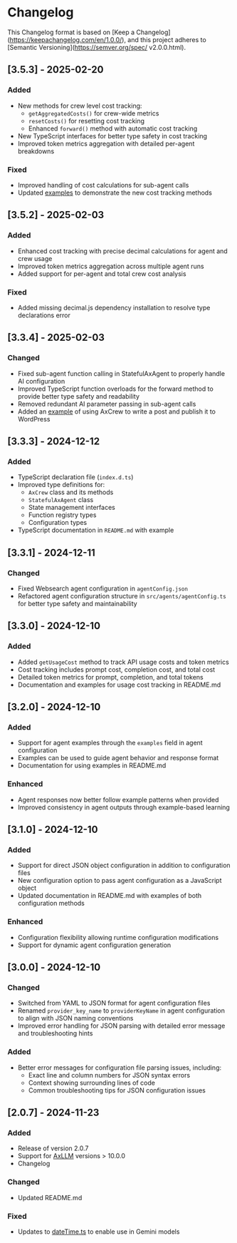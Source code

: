 # Changelog

This Changelog format is based on [Keep a Changelog]
(https://keepachangelog.com/en/1.0.0/), and this project 
adheres to [Semantic Versioning](https://semver.org/spec/
v2.0.0.html).

## [3.5.3] - 2025-02-20

### Added
- New methods for crew level cost tracking:
  - `getAggregatedCosts()` for crew-wide metrics
  - `resetCosts()` for resetting cost tracking
  - Enhanced `forward()` method with automatic cost tracking
- New TypeScript interfaces for better type safety in cost tracking
- Improved token metrics aggregation with detailed per-agent breakdowns

### Fixed
- Improved handling of cost calculations for sub-agent calls
- Updated [examples](./examples/) to demonstrate the new cost tracking methods

## [3.5.2] - 2025-02-03

### Added
- Enhanced cost tracking with precise decimal calculations for agent and crew usage
- Improved token metrics aggregation across multiple agent runs
- Added support for per-agent and total crew cost analysis

### Fixed
- Added missing decimal.js dependency installation to resolve type declarations error

## [3.3.4] - 2025-02-03

### Changed
- Fixed sub-agent function calling in StatefulAxAgent to properly handle AI configuration
- Improved TypeScript function overloads for the forward method to provide better type safety and readability
- Removed redundant AI parameter passing in sub-agent calls
- Added an [example](examples/write-post-and-publish-to-wordpress.ts) of using AxCrew to write a post and publish it to WordPress

## [3.3.3] - 2024-12-12

### Added
- TypeScript declaration file (`index.d.ts`)
- Improved type definitions for:
  - `AxCrew` class and its methods
  - `StatefulAxAgent` class
  - State management interfaces
  - Function registry types
  - Configuration types
- TypeScript documentation in `README.md` with example

## [3.3.1] - 2024-12-11

### Changed
- Fixed Websearch agent configuration in `agentConfig.json`
- Refactored agent configuration structure in `src/agents/agentConfig.ts` for better type safety and maintainability

## [3.3.0] - 2024-12-10

### Added
- Added `getUsageCost` method to track API usage costs and token metrics
- Cost tracking includes prompt cost, completion cost, and total cost
- Detailed token metrics for prompt, completion, and total tokens
- Documentation and examples for usage cost tracking in README.md

## [3.2.0] - 2024-12-10

### Added
- Support for agent examples through the `examples` field in agent configuration
- Examples can be used to guide agent behavior and response format
- Documentation for using examples in README.md

### Enhanced
- Agent responses now better follow example patterns when provided
- Improved consistency in agent outputs through example-based learning

## [3.1.0] - 2024-12-10

### Added
- Support for direct JSON object configuration in addition to configuration files
- New configuration option to pass agent configuration as a JavaScript object
- Updated documentation in README.md with examples of both configuration methods

### Enhanced
- Configuration flexibility allowing runtime configuration modifications
- Support for dynamic agent configuration generation

## [3.0.0] - 2024-12-10

### Changed
- Switched from YAML to JSON format for agent configuration files
- Renamed `provider_key_name` to `providerKeyName` in agent configuration to align with JSON naming conventions
- Improved error handling for JSON parsing with detailed error message and troubleshooting hints

### Added
- Better error messages for configuration file parsing issues, including:
  - Exact line and column numbers for JSON syntax errors
  - Context showing surrounding lines of code
  - Common troubleshooting tips for JSON configuration issues

## [2.0.7] - 2024-11-23

### Added
- Release of version 2.0.7
- Support for [AxLLM](https://axllm.dev) versions > 10.0.0
- Changelog

### Changed
- Updated README.md

### Fixed
- Updates to [dateTime.ts](src/dateTime.ts) to enable use in Gemini models

